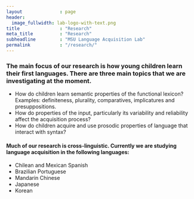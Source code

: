 ```yaml
---
layout              : page
header:
  image_fullwidth: lab-logo-with-text.png
title               : "Research"
meta_title          : "Research"
subheadline         : "MSU Language Acquisition Lab"
permalink           : "/research/"
---
```


### The main focus of our research is how young children learn their first languages. There are three main topics that we are investigating at the moment.

-   How do children learn semantic properties of the functional lexicon?
    Examples: definiteness, plurality, comparatives, implicatures and presuppositions.
-   How do properties of the input, particularly its variability and reliability affect the acquisition process?
-   How do children acquire and use prosodic properties of language that interact with syntax?

#### Much of our research is cross-linguistic.  Currently we are studying language acquisition in the following languages:

-   Chilean and Mexican Spanish
-   Brazilian Portuguese
-   Mandarin Chinese
-   Japanese
-   Korean
